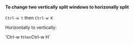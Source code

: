  #### To change two vertically split windows to horizonally split

`Ctrl-w t` then `Ctrl-w K`

Horizontally to vertically:

'Ctrl-w t` then `Ctrl-w H`

